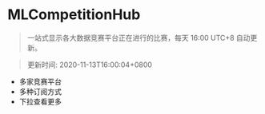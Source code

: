 # MLCompetitionHub

> 一站式显示各大数据竞赛平台正在进行的比赛，每天 16:00 UTC+8 自动更新。
  
> 更新时间: 2020-11-13T16:00:04+0800 

* 多家竞赛平台
* 多种订阅方式
* 下拉查看更多